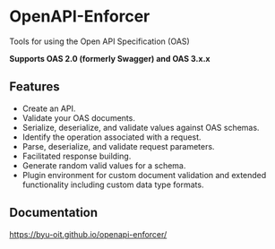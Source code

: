 # OpenAPI-Enforcer

Tools for using the Open API Specification (OAS)

**Supports OAS 2.0 (formerly Swagger) and OAS 3.x.x**

## Features

- Create an API.
- Validate your OAS documents.
- Serialize, deserialize, and validate values against OAS schemas.
- Identify the operation associated with a request.
- Parse, deserialize, and validate request parameters.
- Facilitated response building.
- Generate random valid values for a schema.
- Plugin environment for custom document validation and extended functionality including custom data type formats.

## Documentation

https://byu-oit.github.io/openapi-enforcer/
